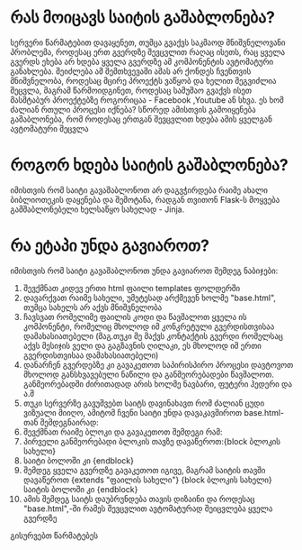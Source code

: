 # რას მოიცავს საიტის გაშაბლონება?

სერვერი წარმატებით დავაყენეთ, თუმცა გვაქვს საკმაოდ მნიშვნელოვანი პრობლემა, როდესაც ერთ გვერდზე შევცვლით რაღაც ისეთს, რაც ყველა გვერდს ეხება არ ხდება ყველა გვერდზე ამ კომპონენტის ავტომატური განახლება. შეიძლება ამ შემთხვევაში ამას არ ქონდეს ჩვენთვის მნიშვნელობა, როდესაც მცირე პროექტს ვაწყობ და ხელით შეგვიძლია შეცვლა, მაგრამ წარმოიდგინეთ, როდესაც სამუშაო გვაქვს ისეთ მასშტაბურ პროექტებზე როგორიცაა - Facebook ,Youtube ან სხვა. ეს ხომ ძალიან რთული პროცესი იქნება? სწორედ ამისთვის გამოიყენება გაშაბლონება, რომ როდესაც ერთგან შევცვლით ხდება ამის ყველგან ავტომატური შეცვლა

# როგორ ხდება საიტის გაშაბლონება?

იმისთვის რომ საიტი გავაშაბლონოთ არ დაგვჭირდება რაიმე ახალი ბიბლიოთეკის დაყენება და შემოტანა, რადგან თვითონ Flask-ს მოყვება გამშაბლონებელი ხელსაწყო სახელად - Jinja.

# რა ეტაპი უნდა გავიაროთ?

იმისთვის რომ საიტი გავაშაბლონოთ უნდა გავიაროთ შემდეგ ნაბიჯები:
1. შევქმნათ კიდევ ერთი html ფაილი templates ფოლდერში
2. დავარქვათ რაიმე სახელი, უმეტესად არქმევენ ხოლმე "base.html", თუმცა სახელს არ აქვს მნიშვნელობა
3. ჩავსვათ რომელიმე ფაილის კოდი და წავშალოთ ყველა ის კომპონენტი, რომელიც მხოლოდ იმ კონკრეტული გვერდისთვისაა დამახასიათებელი (მაგ.თუკი მე მაქვს კონტაქტის გვერდი რომელსაც აქვს მესიჯის ველი და გაგზავნის ღილაკი, ეს მხოლოდ იმ ერთი გვერდისთვისაა დამახასიათებელი)
4. დანარჩენ გვერდებზე კი გავაკეთოთ საპირისპირო პროცესი დავტოვოთ მხოლოდ განსხვავებული ნაწილი და განმეორებადები წავშალოთ. განმეორებადში ძირითადად არის ხოლმე ნავბარი, ფუტერი ჰედერი და ა.შ
5. თუკი სერვერზე გავუშვებთ საიტს დავინახავთ რომ ძალიან ცუდი ვიზუალი მიიღო, ამიტომ ჩვენი საიტი უნდა დავაკავშიროთ base.html-თან შემდეგნაირად:
6. შევქმნათ რაიმე ბლოკი და გავაკეთოთ შემდეგი რამ:
7. პირველი განმეორებადი ბლოკის თავზე დავაწეროთ:{block ბლოკის სახელი}
8. საიტი ბოლოში კი {endblock}
9. შემდეგ ყველა გვერდზე გავაკეთოთ იგივე, მაგრამ საიტის თავში დავაწეროთ {extends "ფაილის სახელი"} {block ბლოკის სახელი} საიტის ბოლოში კი {endblock}
10. ამის შემდეგ საიტს დაუბრუნდება თავის დიზაინი და როდესაც  "base.html",-ში რამეს შევცვლით ავტომატურად შეიცვლება ყველა გვერდზე

გისურვებთ წარმატებეს
